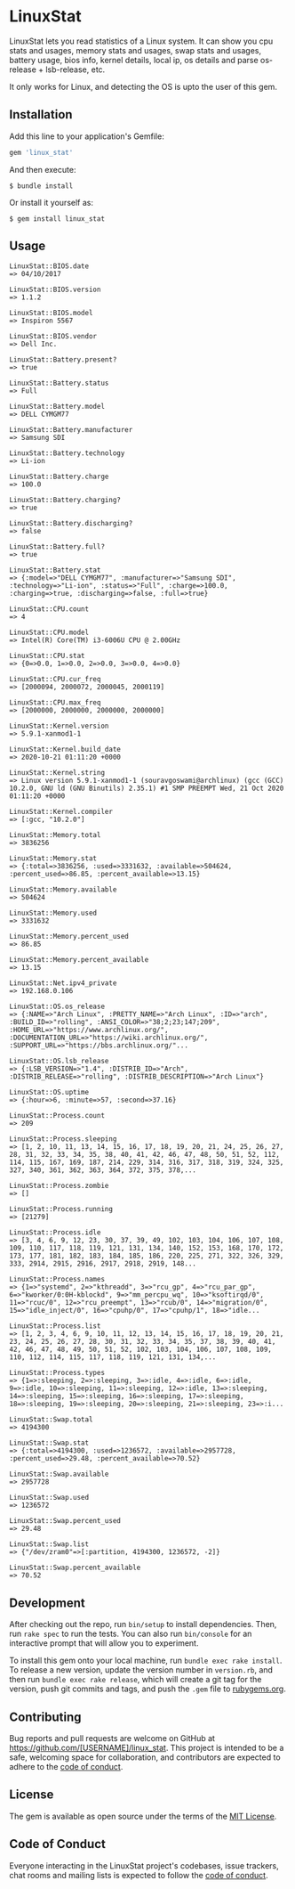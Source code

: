 # LinuxStat

LinuxStat lets you read statistics of a Linux system. It can show you cpu stats and usages, memory stats and usages, swap stats and usages, battery usage, bios info,  kernel details, local ip, os details and parse os-release + lsb-release, etc.

It only works for Linux, and detecting the OS is upto the user of this gem.

## Installation

Add this line to your application's Gemfile:

```ruby
gem 'linux_stat'
```

And then execute:

    $ bundle install

Or install it yourself as:

    $ gem install linux_stat

## Usage

```
LinuxStat::BIOS.date
=> 04/10/2017

LinuxStat::BIOS.version
=> 1.1.2

LinuxStat::BIOS.model
=> Inspiron 5567

LinuxStat::BIOS.vendor
=> Dell Inc.

LinuxStat::Battery.present?
=> true

LinuxStat::Battery.status
=> Full

LinuxStat::Battery.model
=> DELL CYMGM77

LinuxStat::Battery.manufacturer
=> Samsung SDI

LinuxStat::Battery.technology
=> Li-ion

LinuxStat::Battery.charge
=> 100.0

LinuxStat::Battery.charging?
=> true

LinuxStat::Battery.discharging?
=> false

LinuxStat::Battery.full?
=> true

LinuxStat::Battery.stat
=> {:model=>"DELL CYMGM77", :manufacturer=>"Samsung SDI", :technology=>"Li-ion", :status=>"Full", :charge=>100.0, :charging=>true, :discharging=>false, :full=>true}

LinuxStat::CPU.count
=> 4

LinuxStat::CPU.model
=> Intel(R) Core(TM) i3-6006U CPU @ 2.00GHz

LinuxStat::CPU.stat
=> {0=>0.0, 1=>0.0, 2=>0.0, 3=>0.0, 4=>0.0}

LinuxStat::CPU.cur_freq
=> [2000094, 2000072, 2000045, 2000119]

LinuxStat::CPU.max_freq
=> [2000000, 2000000, 2000000, 2000000]

LinuxStat::Kernel.version
=> 5.9.1-xanmod1-1

LinuxStat::Kernel.build_date
=> 2020-10-21 01:11:20 +0000

LinuxStat::Kernel.string
=> Linux version 5.9.1-xanmod1-1 (souravgoswami@archlinux) (gcc (GCC) 10.2.0, GNU ld (GNU Binutils) 2.35.1) #1 SMP PREEMPT Wed, 21 Oct 2020 01:11:20 +0000

LinuxStat::Kernel.compiler
=> [:gcc, "10.2.0"]

LinuxStat::Memory.total
=> 3836256

LinuxStat::Memory.stat
=> {:total=>3836256, :used=>3331632, :available=>504624, :percent_used=>86.85, :percent_available=>13.15}

LinuxStat::Memory.available
=> 504624

LinuxStat::Memory.used
=> 3331632

LinuxStat::Memory.percent_used
=> 86.85

LinuxStat::Memory.percent_available
=> 13.15

LinuxStat::Net.ipv4_private
=> 192.168.0.106

LinuxStat::OS.os_release
=> {:NAME=>"Arch Linux", :PRETTY_NAME=>"Arch Linux", :ID=>"arch", :BUILD_ID=>"rolling", :ANSI_COLOR=>"38;2;23;147;209", :HOME_URL=>"https://www.archlinux.org/", :DOCUMENTATION_URL=>"https://wiki.archlinux.org/", :SUPPORT_URL=>"https://bbs.archlinux.org/"...

LinuxStat::OS.lsb_release
=> {:LSB_VERSION=>"1.4", :DISTRIB_ID=>"Arch", :DISTRIB_RELEASE=>"rolling", :DISTRIB_DESCRIPTION=>"Arch Linux"}

LinuxStat::OS.uptime
=> {:hour=>6, :minute=>57, :second=>37.16}

LinuxStat::Process.count
=> 209

LinuxStat::Process.sleeping
=> [1, 2, 10, 11, 13, 14, 15, 16, 17, 18, 19, 20, 21, 24, 25, 26, 27, 28, 31, 32, 33, 34, 35, 38, 40, 41, 42, 46, 47, 48, 50, 51, 52, 112, 114, 115, 167, 169, 187, 214, 229, 314, 316, 317, 318, 319, 324, 325, 327, 340, 361, 362, 363, 364, 372, 375, 378,...

LinuxStat::Process.zombie
=> []

LinuxStat::Process.running
=> [21279]

LinuxStat::Process.idle
=> [3, 4, 6, 9, 12, 23, 30, 37, 39, 49, 102, 103, 104, 106, 107, 108, 109, 110, 117, 118, 119, 121, 131, 134, 140, 152, 153, 168, 170, 172, 173, 177, 181, 182, 183, 184, 185, 186, 220, 225, 271, 322, 326, 329, 333, 2914, 2915, 2916, 2917, 2918, 2919, 148...

LinuxStat::Process.names
=> {1=>"systemd", 2=>"kthreadd", 3=>"rcu_gp", 4=>"rcu_par_gp", 6=>"kworker/0:0H-kblockd", 9=>"mm_percpu_wq", 10=>"ksoftirqd/0", 11=>"rcuc/0", 12=>"rcu_preempt", 13=>"rcub/0", 14=>"migration/0", 15=>"idle_inject/0", 16=>"cpuhp/0", 17=>"cpuhp/1", 18=>"idle...

LinuxStat::Process.list
=> [1, 2, 3, 4, 6, 9, 10, 11, 12, 13, 14, 15, 16, 17, 18, 19, 20, 21, 23, 24, 25, 26, 27, 28, 30, 31, 32, 33, 34, 35, 37, 38, 39, 40, 41, 42, 46, 47, 48, 49, 50, 51, 52, 102, 103, 104, 106, 107, 108, 109, 110, 112, 114, 115, 117, 118, 119, 121, 131, 134,...

LinuxStat::Process.types
=> {1=>:sleeping, 2=>:sleeping, 3=>:idle, 4=>:idle, 6=>:idle, 9=>:idle, 10=>:sleeping, 11=>:sleeping, 12=>:idle, 13=>:sleeping, 14=>:sleeping, 15=>:sleeping, 16=>:sleeping, 17=>:sleeping, 18=>:sleeping, 19=>:sleeping, 20=>:sleeping, 21=>:sleeping, 23=>:i...

LinuxStat::Swap.total
=> 4194300

LinuxStat::Swap.stat
=> {:total=>4194300, :used=>1236572, :available=>2957728, :percent_used=>29.48, :percent_available=>70.52}

LinuxStat::Swap.available
=> 2957728

LinuxStat::Swap.used
=> 1236572

LinuxStat::Swap.percent_used
=> 29.48

LinuxStat::Swap.list
=> {"/dev/zram0"=>[:partition, 4194300, 1236572, -2]}

LinuxStat::Swap.percent_available
=> 70.52
```


## Development

After checking out the repo, run `bin/setup` to install dependencies. Then, run `rake spec` to run the tests. You can also run `bin/console` for an interactive prompt that will allow you to experiment.

To install this gem onto your local machine, run `bundle exec rake install`. To release a new version, update the version number in `version.rb`, and then run `bundle exec rake release`, which will create a git tag for the version, push git commits and tags, and push the `.gem` file to [rubygems.org](https://rubygems.org).

## Contributing

Bug reports and pull requests are welcome on GitHub at https://github.com/[USERNAME]/linux_stat. This project is intended to be a safe, welcoming space for collaboration, and contributors are expected to adhere to the [code of conduct](https://github.com/[Souravgoswami]/linux_stat/blob/master/CODE_OF_CONDUCT.md).

## License

The gem is available as open source under the terms of the [MIT License](https://opensource.org/licenses/MIT).

## Code of Conduct

Everyone interacting in the LinuxStat project's codebases, issue trackers, chat rooms and mailing lists is expected to follow the [code of conduct](https://github.com/[USERNAME]/linux_stat/blob/master/CODE_OF_CONDUCT.md).
